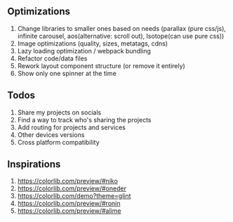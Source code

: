 ## Optimizations

1. Change libraries to smaller ones based on needs (parallax (pure css/js), infinite carousel, aos(alternative: scroll out), Isotope(can use pure css))
2. Image optimizations (quality, sizes, metatags, cdns)
3. Lazy loading optimization / webpack bundling
4. Refactor code/data files
5. Rework layout component structure (or remove it entirely)
6. Show only one spinner at the time

## Todos

1. Share my projects on socials
2. Find a way to track who's sharing the projects
3. Add routing for projects and services
4. Other devices versions
5. Cross platform compatibility

## Inspirations

1. https://colorlib.com/preview/#niko
2. https://colorlib.com/preview/#oneder
3. https://colorlib.com/demo?theme=glint
4. https://colorlib.com/preview/#ronin
5. https://colorlib.com/preview/#alime